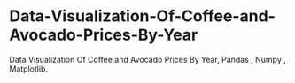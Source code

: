 # Data-Visualization-Of-Coffee-and-Avocado-Prices-By-Year
Data Visualization Of Coffee and Avocado Prices By Year, Pandas , Numpy , Matplotlib.
